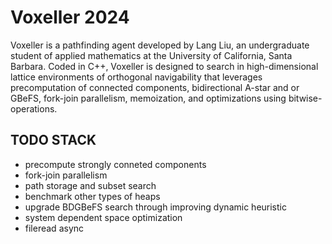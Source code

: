 # Voxeller 2024

Voxeller is a pathfinding agent developed by Lang Liu, an undergraduate student of applied mathematics at the University of California, Santa Barbara. Coded in C++, Voxeller is designed to search in high-dimensional lattice environments of orthogonal navigability that leverages precomputation of connected components, bidirectional A-star and or GBeFS, fork-join parallelism, memoization, and optimizations using bitwise-operations.

## TODO STACK

- precompute strongly conneted components
- fork-join parallelism
- path storage and subset search
- benchmark other types of heaps
- upgrade BDGBeFS search through improving dynamic heuristic
- system dependent space optimization
- fileread async
